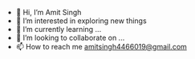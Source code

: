 - 👋 Hi, I’m Amit Singh
- 👀 I’m interested in exploring new things
- 🌱 I’m currently learning ...
- 💞️ I’m looking to collaborate on ...
- 📫 How to reach me amitsingh4466019@gmail.com

<!---
its-amit-1998/its-amit-1998 is a ✨ special ✨ repository because its `README.md` (this file) appears on your GitHub profile.
You can click the Preview link to take a look at your changes.
--->
